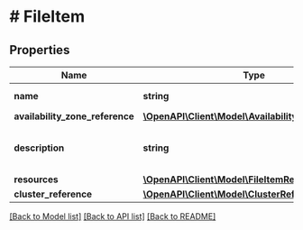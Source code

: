 # # FileItem

## Properties

Name | Type | Description | Notes
------------ | ------------- | ------------- | -------------
**name** | **string** | file_item Name. | [optional]
**availability_zone_reference** | [**\OpenAPI\Client\Model\AvailabilityZoneReference**](AvailabilityZoneReference.md) |  | [optional]
**description** | **string** | A description for file_item. | [optional]
**resources** | [**\OpenAPI\Client\Model\FileItemResources**](FileItemResources.md) |  |
**cluster_reference** | [**\OpenAPI\Client\Model\ClusterReference**](ClusterReference.md) |  | [optional]

[[Back to Model list]](../../README.md#models) [[Back to API list]](../../README.md#endpoints) [[Back to README]](../../README.md)
